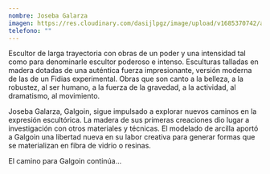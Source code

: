 ```yaml
---
nombre: Joseba Galarza
imagen: https://res.cloudinary.com/dasijlpgz/image/upload/v1685370742/artistas/Joseba%20Galarza/Foto_manos.png
telefono: ""
---
```

E﻿scultor de larga trayectoria con obras de un poder y una intensidad tal como para denominarle escultor poderoso e intenso. Esculturas talladas en madera dotadas de una auténtica fuerza impresionante, versión moderna de las de un Fidias experimental. Obras que son canto a la belleza, a la robustez, al ser humano, a la fuerza de la gravedad, a la actividad, al dramatismo, al movimiento.

J﻿oseba Galarza, Galgoin, sigue impulsado a explorar nuevos caminos en la expresión escultórica. La madera de sus primeras creaciones dio lugar a investigación con otros materiales y técnicas. El modelado de arcilla aportó a Galgoin una libertad nueva en su labor creativa para generar formas que se materializan en fibra de vidrio o resinas. 

E﻿l camino para Galgoin continúa...